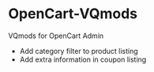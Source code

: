 # OpenCart-VQmods
VQmods for OpenCart Admin
- Add category filter to product listing
- Add extra information in coupon listing
